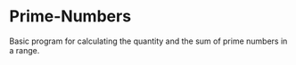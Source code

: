 # Prime-Numbers
 Basic program for calculating the quantity and the sum of prime numbers in a range.
